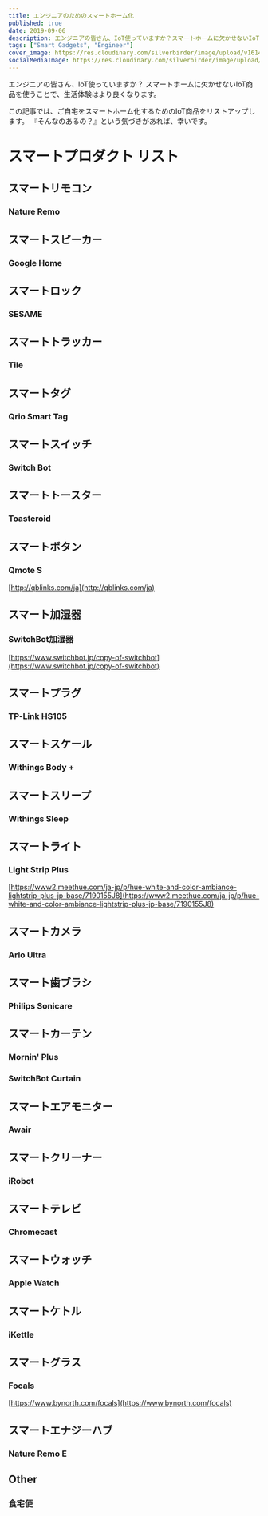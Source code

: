 ```yaml
---
title: エンジニアのためのスマートホーム化
published: true
date: 2019-09-06
description: エンジニアの皆さん、IoT使っていますか？スマートホームに欠かせないIoT商品を使うことで、生活体験はより良くなります。この記事では、ご自宅をスマートホーム化するためのIoT商品をリストアップします。『そんなのあるの？』という気づきがあれば、幸いです。
tags: ["Smart Gadgets", "Engineer"]
cover_image: https://res.cloudinary.com/silverbirder/image/upload/v1614431620/silver-birder.github.io/blog/Banner_vector_created_by_macrovector_www_freepik_com.jpg
socialMediaImage: https://res.cloudinary.com/silverbirder/image/upload/v1614431620/silver-birder.github.io/blog/Banner_vector_created_by_macrovector_www_freepik_com.jpg
---
```


<!-- TODO: <a href="https://www.freepik.com/free-photos-vectors/banner">Banner vector created by macrovector - www.freepik.com</a> -->

エンジニアの皆さん、IoT使っていますか？
スマートホームに欠かせないIoT商品を使うことで、生活体験はより良くなります。

この記事では、ご自宅をスマートホーム化するためのIoT商品をリストアップします。
『そんなのあるの？』という気づきがあれば、幸いです。

<!--  TODO: TOC -->

# スマートプロダクト リスト
## スマートリモコン
### Nature Remo
<ogp-me src="https://nature.global/jp/nature-remo"></ogp-me>

## スマートスピーカー
### Google Home
<ogp-me src="https://store.google.com/product/google_home"></ogp-me>

## スマートロック
### SESAME
<ogp-me src="https://jp.candyhouse.co/"></ogp-me>

## スマートトラッカー
### Tile
<ogp-me src="https://thetileapp.jp/"></ogp-me>

## スマートタグ
### Qrio Smart Tag
<ogp-me src="https://qrio.me/smarttag/"></ogp-me>


## スマートスイッチ
### Switch Bot
<ogp-me src="https://www.switchbot.jp/"></ogp-me>

## スマートトースター
### Toasteroid
<ogp-me src="https://www.kickstarter.com/projects/258723592/toasteroid-first-app-controlled-smart-image-toaste"></ogp-me>

## スマートボタン
### Qmote S

[http://qblinks.com/ja](http://qblinks.com/ja)

## スマート加湿器
### SwitchBot加湿器

[https://www.switchbot.jp/copy-of-switchbot](https://www.switchbot.jp/copy-of-switchbot)

## スマートプラグ
### TP‐Link HS105
<ogp-me src="https://www.tp-link.com/jp/home-networking/smart-plug/hs105/"></ogp-me>

## スマートスケール
### Withings Body +
<ogp-me src="https://www.withings.com/jp/ja/body"></ogp-me>

## スマートスリープ
### Withings Sleep
<ogp-me src="https://www.withings.com/jp/ja/sleep"></ogp-me>

## スマートライト
### Light Strip Plus

[https://www2.meethue.com/ja-jp/p/hue-white-and-color-ambiance-lightstrip-plus-jp-base/7190155J8](https://www2.meethue.com/ja-jp/p/hue-white-and-color-ambiance-lightstrip-plus-jp-base/7190155J8)

## スマートカメラ
### Arlo Ultra
<ogp-me src="https://www.arlo.com/jp/products/arlo-ultra/default.aspx"></ogp-me>

## スマート歯ブラシ
### Philips Sonicare
<ogp-me src="https://www.philips.co.jp/c-m-pe/electric-toothbrushes"></ogp-me>

## スマートカーテン
### Mornin' Plus
<ogp-me src="https://mornin.jp/"></ogp-me>

### SwitchBot Curtain
<ogp-me src="https://www.rakunew.com/items/82929"></ogp-me>

## スマートエアモニター
### Awair
<ogp-me src="https://jp.getawair.com/"></ogp-me>

## スマートクリーナー
### iRobot
<ogp-me src="https://www.irobot-jp.com"></ogp-me>

## スマートテレビ
### Chromecast
<ogp-me src="https://store.google.com/jp/product/chromecast"></ogp-me>

## スマートウォッチ
### Apple Watch
<ogp-me src="https://www.apple.com/jp/watch/"></ogp-me>

## スマートケトル
### iKettle
<ogp-me src="https://www.smarter.am/ikettle"></ogp-me>

##  スマートグラス
### Focals

[https://www.bynorth.com/focals](https://www.bynorth.com/focals)

## スマートエナジーハブ
### Nature Remo E
<ogp-me src="https://nature.global/jp/nature-remo-e"></ogp-me>

## Other
### 食宅便
<ogp-me src="https://shokutakubin.com/shop/default.aspx"></ogp-me>

